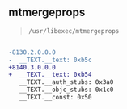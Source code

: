 ## mtmergeprops

> `/usr/libexec/mtmergeprops`

```diff

-8130.2.0.0.0
-  __TEXT.__text: 0xb5c
+8140.3.0.0.0
+  __TEXT.__text: 0xb54
   __TEXT.__auth_stubs: 0x3a0
   __TEXT.__objc_stubs: 0x1c0
   __TEXT.__const: 0x50

```
